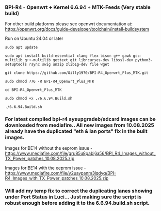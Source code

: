 ### BPI-R4 - Openwrt + Kernel 6.6.94 + MTK-Feeds (Very stable build)

For other build platforms please see openwrt documentation at: https://openwrt.org/docs/guide-developer/toolchain/install-buildsystem

Run on Ubuntu 24.04 or later

`sudo apt update`

`sudo apt install build-essential clang flex bison g++ gawk gcc-multilib g++-multilib gettext git libncurses-dev libssl-dev python3-setuptools rsync swig unzip zlib1g-dev file wget`

`git clone https://github.com/Gilly1970/BPI-R4_Openwrt_Plus_MTK.git`

`sudo chmod 776 -R BPI-R4_Openwrt_Plus_MTK`

`cd BPI-R4_Openwrt_Plus_MTK`

`sudo chmod +x ./6.6.94.Build.sh`

`./6.6.94.Build.sh`

### For latest compiled bpi-r4 sysupgradeb/sdcard images can be downloaded from mediafire.. All new images from 10.08.2025 already have the duplicated "eth & lan ports" fix in the built images.

Images for BE14 without the eeprom issue - https://www.mediafire.com/file/gru85u8pabj6a56/BPI_R4_Images_without_TX_Power_patches_10.08.2025.zip

Images for BE14 with the eeprom issue - https://www.mediafire.com/file/y2uaypanm3lqdyq/BPI-R4_Images_with_TX_Power_patches_10.08.2025.zip

### Will add my temp fix to correct the duplicating lanes showing under Port Status in Luci... Just making sure the script is robust enough before adding it to the 6.6.94.build.sh script.

